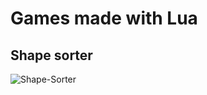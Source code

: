 # Games made with Lua

## Shape sorter
![Shape-Sorter](https://github.com/RevelcoS/LuaGames/blob/master/gifs/shape_sorter.gif)